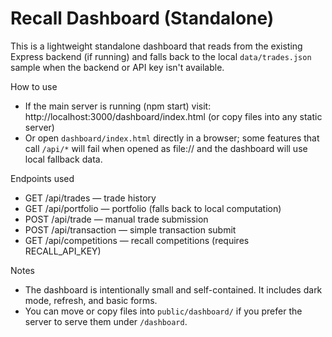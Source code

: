 # Recall Dashboard (Standalone)

This is a lightweight standalone dashboard that reads from the existing Express backend (if running) and falls back to the local `data/trades.json` sample when the backend or API key isn't available.

How to use

- If the main server is running (npm start) visit: http://localhost:3000/dashboard/index.html (or copy files into any static server)
- Or open `dashboard/index.html` directly in a browser; some features that call `/api/*` will fail when opened as file:// and the dashboard will use local fallback data.

Endpoints used

- GET /api/trades — trade history
- GET /api/portfolio — portfolio (falls back to local computation)
- POST /api/trade — manual trade submission
- POST /api/transaction — simple transaction submit
- GET /api/competitions — recall competitions (requires RECALL_API_KEY)

Notes

- The dashboard is intentionally small and self-contained. It includes dark mode, refresh, and basic forms.
- You can move or copy files into `public/dashboard/` if you prefer the server to serve them under `/dashboard`.
